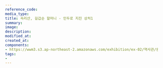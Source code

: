 ```yaml
---
reference_code:
media_type:
title: 속리산, 길갑순 할머니 - 인두로 지진 상처1
summary:
image:
description:
modified_at:
created_at:
components:
- https://wwm3.s3.ap-northeast-2.amazonaws.com/exhibition/ex-02/역사관/완_외상사진과+김은례할머니+진단서/속리산,+길갑순+할머니+-+인두로+지진+상처1.JPG
tags:
-
---
```

